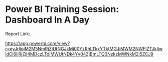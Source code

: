 # Power BI Training Session: Dashboard In A Day

Report Link: 

https://app.powerbi.com/view?r=eyJrIjoiM2M5NmRjZjUtNGJkMi00YzRhLTkxYTktMGJiMWM2NWFlZTJkIiwidCI6IjRjZjI4MDczLTdjMWUtNDk4Yy04ZjBmLTQ0NzkzMWNkM2I5ZCJ9

